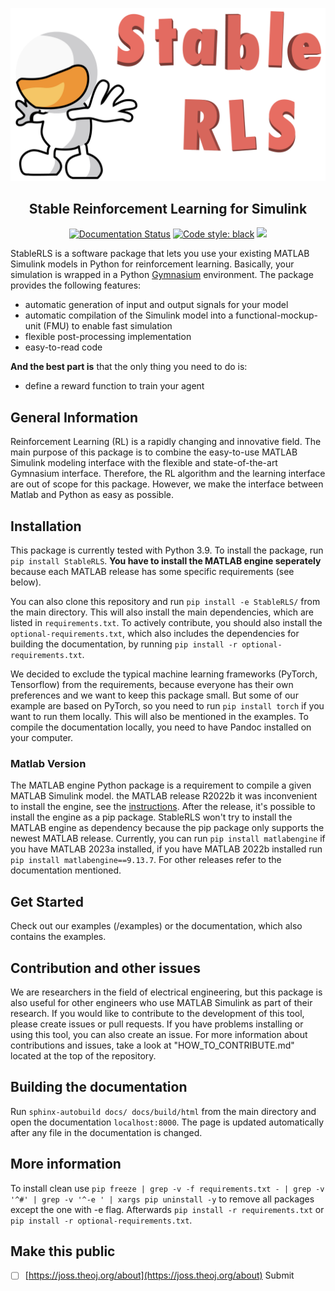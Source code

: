 ![](src/icon.png)

<h2 align="center">Stable Reinforcement Learning for Simulink</h2>

<p align="center">
<a href="https://stablerls.readthedocs.io/en/latest/?badge=latest"><img alt="Documentation Status" src="https://readthedocs.org/projects/stablerls/badge/?version=latest"></a>
<a href="https://github.com/psf/black"><img alt="Code style: black" src="https://img.shields.io/badge/code%20style-black-000000.svg"></a>
<a href="https://joss.theoj.org/papers/5d136ccade14ad7e9e1a9c8172725647"><img src="https://joss.theoj.org/papers/5d136ccade14ad7e9e1a9c8172725647/status.svg"></a>
</p>


StableRLS is a software package that lets you use your existing MATLAB Simulink models in Python for reinforcement learning. Basically, your simulation is wrapped in a Python [Gymnasium](https://gymnasium.farama.org/) environment. The package provides the following features:
- automatic generation of input and output signals for your model
- automatic compilation of the Simulink model into a functional-mockup-unit (FMU) to enable fast simulation
- flexible post-processing implementation
- easy-to-read code

**And the best part is** that the only thing you need to do is:
- define a reward function to train your agent


## General Information
Reinforcement Learning (RL) is a rapidly changing and innovative field. The main purpose of this package is to combine the easy-to-use MATLAB Simulink modeling interface with the flexible and state-of-the-art Gymnasium interface. Therefore, the RL algorithm and the learning interface are out of scope for this package. However, we make the interface between Matlab and Python as easy as possible.

## Installation
This package is currently tested with Python 3.9.
To install the package, run `pip install StableRLS`. **You have to install the MATLAB engine seperately** because each MATLAB release has some specific requirements (see below).

You can also clone this repository and run `pip install -e StableRLS/` from the main directory. This will also install the main dependencies, which are listed in `requirements.txt`. To actively contribute, you should also install the `optional-requirements.txt`, which also includes the dependencies for building the documentation, by running `pip install -r optional-requirements.txt`.

We decided to exclude the typical machine learning frameworks (PyTorch, Tensorflow) from the requirements, because everyone has their own preferences and we want to keep this package small. But some of our example are based on PyTorch, so you need to run `pip install torch` if you want to run them locally. This will also be mentioned in the examples. To compile the documentation locally, you need to have Pandoc installed on your computer.


### Matlab Version
The MATLAB engine Python package is a requirement to compile a given MATLAB Simulink model. the MATLAB release R2022b it was inconvenient to install the engine, see the [instructions](https://de.mathworks.com/help/matlab/matlab_external/install-the-matlab-engine-for-python.html). After the release, it's possible to install the engine as a pip package. StableRLS won't try to install the MATLAB engine as dependency because the pip package only supports the newest MATLAB release. Currently, you can run `pip install matlabengine` if you have MATLAB 2023a installed, if you have MATLAB 2022b installed run `pip install matlabengine==9.13.7`. For other releases refer to the documentation mentioned.

## Get Started
Check out our examples (/examples) or the documentation, which also contains the examples.

## Contribution and other issues
We are researchers in the field of electrical engineering, but this package is also useful for other engineers who use MATLAB Simulink as part of their research. If you would like to contribute to the development of this tool, please create issues or pull requests.
If you have problems installing or using this tool, you can also create an issue. For more information about contributions and issues, take a look at "HOW_TO_CONTRIBUTE.md" located at the top of the repository.

## Building the documentation
Run `sphinx-autobuild docs/ docs/build/html` from the main directory and open the documentation `localhost:8000`. The page is updated automatically after any file in the documentation is changed.

## More information
To install clean use `pip freeze | grep -v -f requirements.txt - | grep -v '^#' | grep -v '^-e ' | xargs pip uninstall -y` to remove all packages except the one with -e flag. Afterwards `pip install -r requirements.txt` or `pip install -r optional-requirements.txt`.

## Make this public
- [ ] [https://joss.theoj.org/about](https://joss.theoj.org/about) Submit

